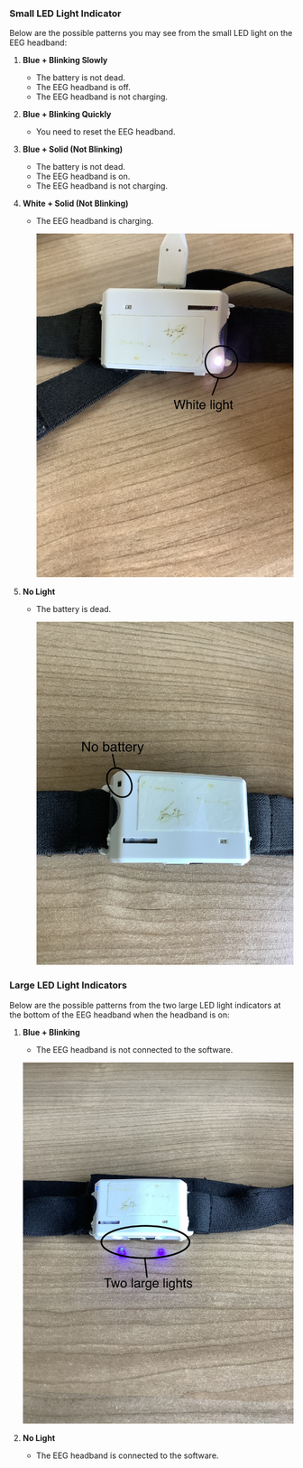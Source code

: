 ### Small LED Light Indicator  

Below are the possible patterns you may see from the small LED light on the EEG headband:

1. **Blue + Blinking Slowly** 

    - The battery is not dead.  
    - The EEG headband is off.  
    - The EEG headband is not charging.  

2. **Blue + Blinking Quickly**  
    - You need to reset the EEG headband.  

3. **Blue + Solid (Not Blinking)**  
    - The battery is not dead.  
    - The EEG headband is on.  
    - The EEG headband is not charging.  

4. **White + Solid (Not Blinking)**  
    - The EEG headband is charging. 

        ![Patch diagram](../images/white_light.jpeg)

5. **No Light**  
    - The battery is dead.  

        ![Patch diagram](../images/no_battery_light.jpeg)

### Large LED Light Indicators  

Below are the possible patterns from the two large LED light indicators at the bottom of the EEG headband when the headband is on:

1. **Blue + Blinking**

    - The EEG headband is not connected to the software. 

    ![Patch diagram](../images/two_large_lights.jpeg)

2. **No Light**  

    - The EEG headband is connected to the software.  
    